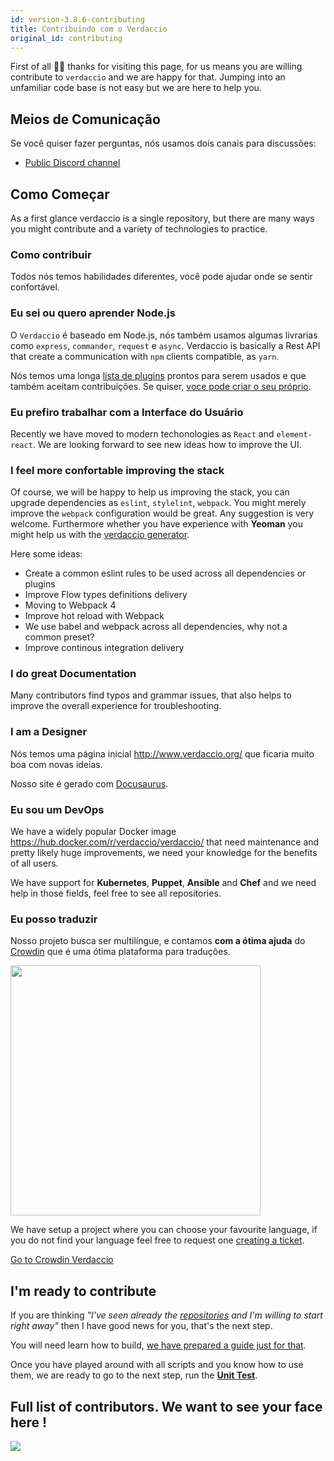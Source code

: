 ```yaml
---
id: version-3.8.6-contributing
title: Contribuindo com o Verdaccio
original_id: contributing
---
```

First of all 👏👏 thanks for visiting this page, for us means you are willing contribute to `verdaccio` and we are happy for that. Jumping into an unfamiliar code base is not easy but we are here to help you.

## Meios de Comunicação

Se você quiser fazer perguntas, nós usamos dois canais para discussões:

* [Public Discord channel](http://chat.verdaccio.org/)

## Como Começar

As a first glance verdaccio is a single repository, but there are many ways you might contribute and a variety of technologies to practice.

### Como contribuir

Todos nós temos habilidades diferentes, você pode ajudar onde se sentir confortável.

### Eu sei ou quero aprender Node.js

O `Verdaccio` é baseado em Node.js, nós também usamos algumas livrarias como `express`, `commander`, `request` e `async`. Verdaccio is basically a Rest API that create a communication with `npm` clients compatible, as `yarn`.

Nós temos uma longa [lista de plugins](plugins.md) prontos para serem usados e que também aceitam contribuições. Se quiser, [voce pode criar o seu próprio](dev-plugins.md).

### Eu prefiro trabalhar com a Interface do Usuário

Recently we have moved to modern techonologies as `React` and `element-react`. We are looking forward to see new ideas how to improve the UI.

### I feel more confortable improving the stack

Of course, we will be happy to help us improving the stack, you can upgrade dependencies as `eslint`, `stylelint`, `webpack`. You might merely improve the `webpack` configuration would be great. Any suggestion is very welcome. Furthermore whether you have experience with **Yeoman** you might help us with the [verdaccio generator](https://github.com/verdaccio/generator-verdaccio-plugin).

Here some ideas:

* Create a common eslint rules to be used across all dependencies or plugins
* Improve Flow types definitions delivery
* Moving to Webpack 4
* Improve hot reload with Webpack
* We use babel and webpack across all dependencies, why not a common preset?
* Improve continous integration delivery

### I do great Documentation

Many contributors find typos and grammar issues, that also helps to improve the overall experience for troubleshooting.

### I am a Designer

Nós temos uma página inicial <http://www.verdaccio.org/> que ficaria muito boa com novas ideias.

Nosso site é gerado com [Docusaurus](https://docusaurus.io/).

### Eu sou um DevOps

We have a widely popular Docker image <https://hub.docker.com/r/verdaccio/verdaccio/> that need maintenance and pretty likely huge improvements, we need your knowledge for the benefits of all users.

We have support for **Kubernetes**, **Puppet**, **Ansible** and **Chef** and we need help in those fields, feel free to see all repositories.

### Eu posso traduzir

Nosso projeto busca ser multilíngue, e contamos **com a ótima ajuda** do [Crowdin](https://crowdin.com) que é uma ótima plataforma para traduções.

<img src="https://d3n8a8pro7vhmx.cloudfront.net/uridu/pages/144/attachments/original/1485948891/Crowdin.png" width="400px" />

We have setup a project where you can choose your favourite language, if you do not find your language feel free to request one [creating a ticket](https://github.com/verdaccio/verdaccio/issues/new).

[Go to Crowdin Verdaccio](https://crowdin.com/project/verdaccio)

## I'm ready to contribute

If you are thinking *"I've seen already the [repositories](repositories.md) and I'm willing to start right away"* then I have good news for you, that's the next step.

You will need learn how to build, [we have prepared a guide just for that](build.md).

Once you have played around with all scripts and you know how to use them, we are ready to go to the next step, run the [**Unit Test**](test.md).

## Full list of contributors. We want to see your face here !

<a href="graphs/contributors"><img src="https://opencollective.com/verdaccio/contributors.svg?width=890&button=false" /></a>
